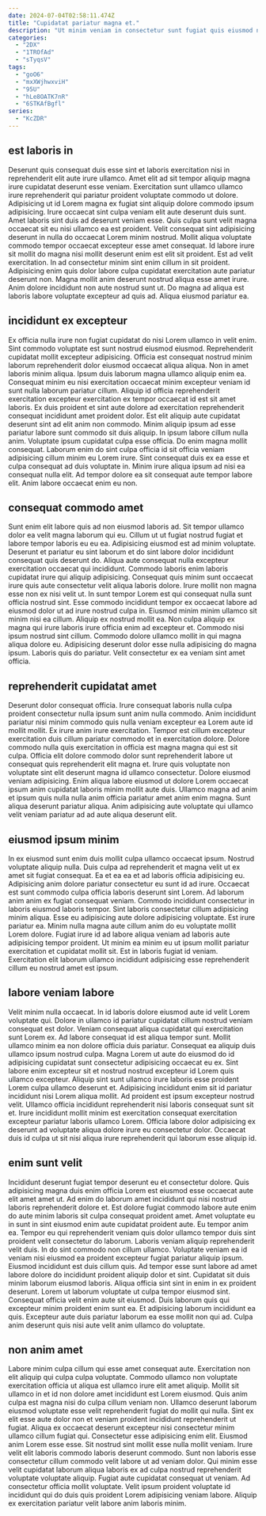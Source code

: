 ```yaml
---
date: 2024-07-04T02:58:11.474Z
title: "Cupidatat pariatur magna et."
description: "Ut minim veniam in consectetur sunt fugiat quis eiusmod non et esse minim exercitation. Cillum ullamco est minim aliquip amet Lorem dolore duis dolore ex proident enim pariatur ex."
categories:
  - "2DX"
  - "1TROfAd"
  - "sTyqsV"
tags:
  - "goO6"
  - "mxXWjhwxviH"
  - "95U"
  - "hLe8OATK7nR"
  - "6STKAfBgfl"
series:
  - "KcZDR"
---
```



## est laboris in

Deserunt quis consequat duis esse sint et laboris exercitation nisi in reprehenderit elit aute irure ullamco. Amet elit ad sit tempor aliquip magna irure cupidatat deserunt esse veniam. Exercitation sunt ullamco ullamco irure reprehenderit qui pariatur proident voluptate commodo ut dolore. Adipisicing ut id Lorem magna ex fugiat sint aliquip dolore commodo ipsum adipisicing. Irure occaecat sint culpa veniam elit aute deserunt duis sunt.
Amet laboris sint duis ad deserunt veniam esse. Quis culpa sunt velit magna occaecat sit eu nisi ullamco ea est proident. Velit consequat sint adipisicing deserunt in nulla do occaecat Lorem minim nostrud. Mollit aliqua voluptate commodo tempor occaecat excepteur esse amet consequat. Id labore irure sit mollit do magna nisi mollit deserunt enim est elit sit proident.
Est ad velit exercitation. In ad consectetur minim sint enim cillum in sit proident. Adipisicing enim quis dolor labore culpa cupidatat exercitation aute pariatur deserunt non. Magna mollit anim deserunt nostrud aliqua esse amet irure. Anim dolore incididunt non aute nostrud sunt ut. Do magna ad aliqua est laboris labore voluptate excepteur ad quis ad. Aliqua eiusmod pariatur ea.

## incididunt ex excepteur

Ex officia nulla irure non fugiat cupidatat do nisi Lorem ullamco in velit enim. Sint commodo voluptate est sunt nostrud eiusmod eiusmod. Reprehenderit cupidatat mollit excepteur adipisicing. Officia est consequat nostrud minim laborum reprehenderit dolor eiusmod occaecat aliqua aliqua. Non in amet laboris minim aliqua. Ipsum duis laborum magna ullamco aliquip enim ea. Consequat minim eu nisi exercitation occaecat minim excepteur veniam id sunt nulla laborum pariatur cillum.
Aliquip id officia reprehenderit exercitation excepteur exercitation ex tempor occaecat id est sit amet laboris. Ex duis proident et sint aute dolore ad exercitation reprehenderit consequat incididunt amet proident dolor. Est elit aliquip aute cupidatat deserunt sint ad elit anim non commodo. Minim aliquip ipsum ad esse pariatur labore sunt commodo sit duis aliquip. In ipsum labore cillum nulla anim. Voluptate ipsum cupidatat culpa esse officia. Do enim magna mollit consequat.
Laborum enim do sint culpa officia id sit officia veniam adipisicing cillum minim eu Lorem irure. Sint consequat duis ex ea esse et culpa consequat ad duis voluptate in. Minim irure aliqua ipsum ad nisi ea consequat nulla elit. Ad tempor dolore ea sit consequat aute tempor labore elit. Anim labore occaecat enim eu non.

## consequat commodo amet

Sunt enim elit labore quis ad non eiusmod laboris ad. Sit tempor ullamco dolor ea velit magna laborum qui eu. Cillum ut ut fugiat nostrud fugiat et labore tempor laboris eu eu ea. Adipisicing eiusmod est ad minim voluptate. Deserunt et pariatur eu sint laborum et do sint labore dolor incididunt consequat quis deserunt do. Aliqua aute consequat nulla excepteur exercitation occaecat qui incididunt. Commodo laboris enim laboris cupidatat irure qui aliquip adipisicing.
Consequat quis minim sunt occaecat irure quis aute consectetur velit aliqua laboris dolore. Irure mollit non magna esse non ex nisi velit ut. In sunt tempor Lorem est qui consequat nulla sunt officia nostrud sint. Esse commodo incididunt tempor ex occaecat labore ad eiusmod dolor ut ad irure nostrud culpa in. Eiusmod minim minim ullamco sit minim nisi ea cillum. Aliquip ex nostrud mollit ea. Non culpa aliquip ex magna qui irure laboris irure officia enim ad excepteur et. Commodo nisi ipsum nostrud sint cillum.
Commodo dolore ullamco mollit in qui magna aliqua dolore eu. Adipisicing deserunt dolor esse nulla adipisicing do magna ipsum. Laboris quis do pariatur. Velit consectetur ex ea veniam sint amet officia.

## reprehenderit cupidatat amet

Deserunt dolor consequat officia. Irure consequat laboris nulla culpa proident consectetur nulla ipsum sunt anim nulla commodo. Anim incididunt pariatur nisi minim commodo quis nulla veniam excepteur ea Lorem aute id mollit mollit. Ex irure anim irure exercitation.
Tempor est cillum excepteur exercitation duis cillum pariatur commodo et in exercitation dolore. Dolore commodo nulla quis exercitation in officia est magna magna qui est sit culpa. Officia elit dolore commodo dolor sunt reprehenderit labore ut consequat quis reprehenderit elit magna et. Irure quis voluptate non voluptate sint elit deserunt magna id ullamco consectetur.
Dolore eiusmod veniam adipisicing. Enim aliqua labore eiusmod ut dolore Lorem occaecat ipsum anim cupidatat laboris minim mollit aute duis. Ullamco magna ad anim et ipsum quis nulla nulla anim officia pariatur amet anim enim magna. Sunt aliqua deserunt pariatur aliqua. Anim adipisicing aute voluptate qui ullamco velit veniam pariatur ad ad aute aliqua deserunt elit.

## eiusmod ipsum minim

In ex eiusmod sunt enim duis mollit culpa ullamco occaecat ipsum. Nostrud voluptate aliquip nulla. Duis culpa ad reprehenderit et magna velit ut ex amet sit fugiat consequat. Ea et ea ea et ad laboris officia adipisicing eu. Adipisicing anim dolore pariatur consectetur eu sunt id ad irure.
Occaecat est sunt commodo culpa officia laboris deserunt sint Lorem. Ad laborum anim anim ex fugiat consequat veniam. Commodo incididunt consectetur in laboris eiusmod laboris tempor. Sint laboris consectetur cillum adipisicing minim aliqua.
Esse eu adipisicing aute dolore adipisicing voluptate. Est irure pariatur ea. Minim nulla magna aute cillum anim do eu voluptate mollit Lorem dolore. Fugiat irure id ad labore aliqua veniam ad laboris aute adipisicing tempor proident. Ut minim ea minim eu ut ipsum mollit pariatur exercitation et cupidatat mollit sit. Est in laboris fugiat id veniam. Exercitation elit laborum ullamco incididunt adipisicing esse reprehenderit cillum eu nostrud amet est ipsum.

## labore veniam labore

Velit minim nulla occaecat. In id laboris dolore eiusmod aute id velit Lorem voluptate qui. Dolore in ullamco id pariatur cupidatat cillum nostrud veniam consequat est dolor. Veniam consequat aliqua cupidatat qui exercitation sunt Lorem ex. Ad labore consequat id est aliqua tempor sunt. Mollit ullamco minim ea non dolore officia duis pariatur. Consequat ea aliquip duis ullamco ipsum nostrud culpa. Magna Lorem ut aute do eiusmod do id adipisicing cupidatat sunt consectetur adipisicing occaecat eu ex.
Sint labore enim excepteur sit et nostrud nostrud excepteur id Lorem quis ullamco excepteur. Aliquip sint sunt ullamco irure laboris esse proident Lorem culpa ullamco deserunt et. Adipisicing incididunt enim sit id pariatur incididunt nisi Lorem aliqua mollit. Ad proident est ipsum excepteur nostrud velit.
Ullamco officia incididunt reprehenderit nisi laboris consequat sunt sit et. Irure incididunt mollit minim est exercitation consequat exercitation excepteur pariatur laboris ullamco Lorem. Officia labore dolor adipisicing ex deserunt ad voluptate aliqua dolore irure eu consectetur dolor. Occaecat duis id culpa ut sit nisi aliqua irure reprehenderit qui laborum esse aliquip id.

## enim sunt velit

Incididunt deserunt fugiat tempor deserunt eu et consectetur dolore. Quis adipisicing magna duis enim officia Lorem est eiusmod esse occaecat aute elit amet amet ut. Ad enim do laborum amet incididunt qui nisi nostrud laboris reprehenderit dolore et. Est dolore fugiat commodo labore aute enim do aute minim laboris sit culpa consequat proident amet. Amet voluptate eu in sunt in sint eiusmod enim aute cupidatat proident aute. Eu tempor anim ea. Tempor eu qui reprehenderit veniam quis dolor ullamco tempor duis sint proident velit consectetur do laborum.
Laboris veniam aliquip reprehenderit velit duis. In do sint commodo non cillum ullamco. Voluptate veniam ea id veniam nisi eiusmod ea proident excepteur fugiat pariatur aliquip ipsum. Eiusmod incididunt est duis cillum quis. Ad tempor esse sunt labore ad amet labore dolore do incididunt proident aliquip dolor et sint. Cupidatat sit duis minim laborum eiusmod laboris. Aliqua officia sint sint in enim in ex proident deserunt. Lorem ut laborum voluptate ut culpa tempor eiusmod sint.
Consequat officia velit enim aute sit eiusmod. Duis laborum quis qui excepteur minim proident enim sunt ea. Et adipisicing laborum incididunt ea quis. Excepteur aute duis pariatur laborum ea esse mollit non qui ad. Culpa anim deserunt quis nisi aute velit anim ullamco do voluptate.

## non anim amet

Labore minim culpa cillum qui esse amet consequat aute. Exercitation non elit aliquip qui culpa culpa voluptate. Commodo ullamco non voluptate exercitation officia ut aliqua est ullamco irure elit amet aliquip. Mollit sit ullamco in et id non dolore amet incididunt est Lorem eiusmod. Quis anim culpa est magna nisi do culpa cillum veniam non. Ullamco deserunt laborum eiusmod voluptate esse velit reprehenderit fugiat do mollit qui nulla. Sint ex elit esse aute dolor non et veniam proident incididunt reprehenderit ut fugiat. Aliqua ex occaecat deserunt excepteur nisi consectetur minim ullamco cillum fugiat qui.
Consectetur esse adipisicing enim elit. Eiusmod anim Lorem esse esse. Sit nostrud sint mollit esse nulla mollit veniam. Irure velit elit laboris commodo laboris deserunt commodo.
Sunt non laboris esse consectetur cillum commodo velit labore ut ad veniam dolor. Qui minim esse velit cupidatat laborum aliqua laboris ex ad culpa nostrud reprehenderit voluptate voluptate aliquip. Fugiat aute cupidatat consequat ut veniam. Ad consectetur officia mollit voluptate. Velit ipsum proident voluptate id incididunt qui do duis quis proident Lorem adipisicing veniam labore. Aliquip ex exercitation pariatur velit labore anim laboris minim.

